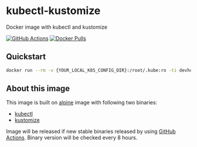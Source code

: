 # kubectl-kustomize

Docker image with kubectl and kustomize

[![GitHub Actions](https://github.com/devholic/kubectl-kustomize/workflows/Release/badge.svg)](https://github.com/devholic/kubectl-kustomize/actions?workflowID=Release) [![Docker Pulls](https://img.shields.io/docker/pulls/devholic/kubectl-kustomize)](https://hub.docker.com/r/devholic/kubectl-kustomize)

## Quickstart

```sh
docker run --rm -v {YOUR_LOCAL_K8S_CONFIG_DIR}:/root/.kube:ro -ti devholic/kubectl-kustomize:latest
```

## About this image

This image is built on [alpine](https://hub.docker.com/_/alpine) image with following two binaries:

- [kubectl](https://github.com/kubernetes/kubectl)
- [kustomize](https://github.com/kubernetes-sigs/kustomize)

Image will be released if new stable binaries released by using [GitHub Actions](https://github.com/features/actions). Binary version will be checked every 8 hours.
